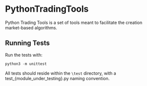 # PythonTradingTools

Python Trading Tools is a set of tools meant to facilitate the creation market-based algorithms.

## Running Tests

Run the tests with:
```python
python3 -m unittest
```
All tests should reside within the `\test` directory, with a test_{module_under_testing}.py naming convention.
